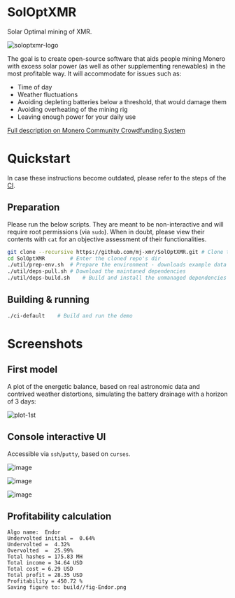 # SolOptXMR
Solar Optimal mining of XMR.

![soloptxmr-logo](https://user-images.githubusercontent.com/63722585/163665392-cae163e6-a405-4692-8b05-b98480bc0911.svg)


The goal is to create open-source software that aids people mining Monero with excess solar power (as well as other supplementing renewables) in the most profitable way. 
It will accommodate for issues such as:

- Time of day
- Weather fluctuations
- Avoiding depleting batteries below a threshold, that would damage them
- Avoiding overheating of the mining rig
- Leaving enough power for your daily use

[Full description on Monero Community Crowdfunding System](https://ccs.getmonero.org/proposals/soloptxmr-mj-endor-2022.html)


# Quickstart
In case these instructions become outdated, please refer to the steps of the [CI](.github/workflows/linux.yml).

## Preparation
Please run the below scripts. They are meant to be non-interactive and will require root permissions (via `sudo`). 
When in doubt, please view their contents with `cat` for an objective assessment of their functionalities.
```bash
git clone --recursive https://github.com/mj-xmr/SolOptXMR.git # Clone this repo (assuming it's not a fork)
cd SolOptXMR		# Enter the cloned repo's dir
./util/prep-env.sh	# Prepare the environment - downloads example data and creates useful symlinks
./util/deps-pull.sh	# Download the maintaned dependencies
./util/deps-build.sh	# Build and install the unmanaged dependencies (uses sudo for installation)
```

## Building & running
```bash
./ci-default 	# Build and run the demo
```

# Screenshots

## First model
A plot of the energetic balance, based on real astronomic data and contrived weather distortions, simulating the battery drainage with a horizon of 3 days:

![plot-1st](https://user-images.githubusercontent.com/63722585/163774847-7c3f522a-a6b9-43bf-b133-6ba0c6e007f8.png)


## Console interactive UI
Accessible via `ssh`/`putty`, based on `curses`.

![image](https://user-images.githubusercontent.com/63722585/163773221-52705e53-167b-4468-ad7e-2038c2f822a8.png)

![image](https://user-images.githubusercontent.com/63722585/163773424-64711673-ce88-4a49-a1fc-0c16526e623d.png)

![image](https://user-images.githubusercontent.com/63722585/163773989-c00c180a-43ab-408d-be97-5624c099d148.png)

## Profitability calculation

```
Algo name:  Endor
Undervolted initial =  0.64%
Undervolted =  4.32%
Overvolted  =  25.99%
Total hashes = 175.83 MH
Total income = 34.64 USD
Total cost = 6.29 USD
Total profit = 28.35 USD
Profitability = 450.72 %
Saving figure to: build//fig-Endor.png
```

